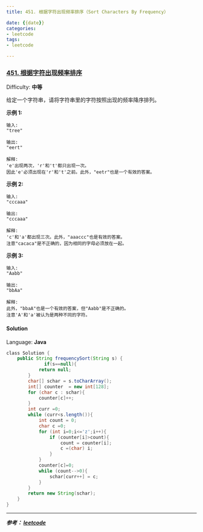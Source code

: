 ```yaml
---
title: 451. 根据字符出现频率排序（Sort Characters By Frequency）

date: {{date}}
categories:
- leetcode
tags:
- leetcode

---
```

### [451\. 根据字符出现频率排序](https://leetcode-cn.com/problems/sort-characters-by-frequency/)

Difficulty: **中等**


给定一个字符串，请将字符串里的字符按照出现的频率降序排列。

**示例 1:**

```
输入:
"tree"

输出:
"eert"

解释:
'e'出现两次，'r'和't'都只出现一次。
因此'e'必须出现在'r'和't'之前。此外，"eetr"也是一个有效的答案。
```

**示例 2:**

```
输入:
"cccaaa"

输出:
"cccaaa"

解释:
'c'和'a'都出现三次。此外，"aaaccc"也是有效的答案。
注意"cacaca"是不正确的，因为相同的字母必须放在一起。
```

**示例 3:**

```
输入:
"Aabb"

输出:
"bbAa"

解释:
此外，"bbaA"也是一个有效的答案，但"Aabb"是不正确的。
注意'A'和'a'被认为是两种不同的字符。
```


#### Solution

Language: **Java**

```java
​class Solution {
    public String frequencySort(String s) {
              if(s==null){
            return null;
        }
        char[] schar = s.toCharArray();
        int[] counter  = new int[128];
        for (char c : schar){
            counter[c]++;
        }   
        int curr =0;
        while (curr<s.length()){
            int count = 0;
            char c =0;
            for (int i=0;i<='z';i++){
                if (counter[i]>count){
                    count = counter[i];
                    c =(char) i;
                }
            }
            counter[c]=0;
            while (count-->0){
                schar[curr++] = c;
            }
        }
        return new String(schar);
    }
}
```

---
***参考：
[leetcode](https://leetcode-cn.com/problems/sort-characters-by-frequency/)***
